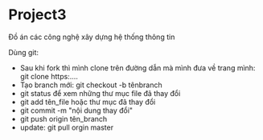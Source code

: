 # Project3
Đồ án các công nghệ xây dựng hệ thống thông tin

Dùng git:
- Sau khi fork thì mình clone trên đường dẫn mà mình đưa về trang mình: git clone https:....
- Tạo branch mới: git checkout -b tênbranch
- git status để xem những thư mục file đã thay đổi
- git add tên_file hoặc thư mục đã thay đổi
- git commit -m "nội dung thay đổi"
- git push origin tên_branch
- update: git pull orgin master
